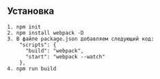 ## Установка

    1. npm init
    2. npm install webpack -D
    3. В файле package.json добавляем следующий код:
        "scripts": {
          "build": "webpack",
          "start": "webpack --watch"
        },
    4. npm run build
